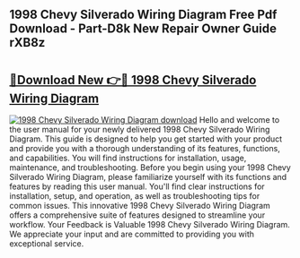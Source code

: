 ## 1998 Chevy Silverado Wiring Diagram Free Pdf Download - Part-D8k New Repair Owner Guide rXB8z

# <h2><a href="http://dfl9h2y.blite.top/?on=1998+Chevy+Silverado+Wiring+Diagram">🔗Download New 👉🔴 1998 Chevy Silverado Wiring Diagram</a></h2>

[![1998 Chevy Silverado Wiring Diagram download](https://i.imgur.com/lujVjoI.png)](http://dfl9h2y.blite.top/?on=1998+Chevy+Silverado+Wiring+Diagram)
Hello and welcome to the user manual for your newly delivered 1998 Chevy Silverado Wiring Diagram. This guide is designed to help you get started with your product and provide you with a thorough understanding of its features, functions, and capabilities. You will find instructions for installation, usage, maintenance, and troubleshooting. Before you begin using your 1998 Chevy Silverado Wiring Diagram, please familiarize yourself with its functions and features by reading this user manual. You'll find clear instructions for installation, setup, and operation, as well as troubleshooting tips for common issues. This innovative 1998 Chevy Silverado Wiring Diagram offers a comprehensive suite of features designed to streamline your workflow. Your Feedback is Valuable 1998 Chevy Silverado Wiring Diagram. We appreciate your input and are committed to providing you with exceptional service.

